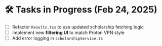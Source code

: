 # 🛠️ Tasks in Progress (Feb 24, 2025)
- [ ] Refactor `Results.tsx` to use updated scholarship fetching logic
- [ ] Implement new **filtering UI** to match Proton VPN style
- [ ] Add error logging in `scholarshipService.ts`